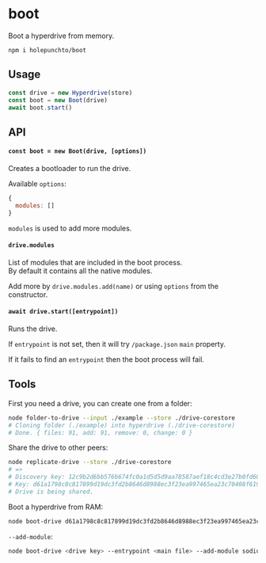 # boot

Boot a hyperdrive from memory.

```
npm i holepunchto/boot
```

## Usage
```js
const drive = new Hyperdrive(store)
const boot = new Boot(drive)
await boot.start()
```

## API

#### `const boot = new Boot(drive, [options])`

Creates a bootloader to run the drive.

Available `options`:
```js
{
  modules: []
}
```

`modules` is used to add more modules.

#### `drive.modules`

List of modules that are included in the boot process.\
By default it contains all the native modules.

Add more by `drive.modules.add(name)` or using `options` from the constructor.

#### `await drive.start([entrypoint])`

Runs the drive.

If `entrypoint` is not set, then it will try `/package.json` `main` property.

If it fails to find an `entrypoint` then the boot process will fail.

## Tools
First you need a drive, you can create one from a folder:
```bash
node folder-to-drive --input ./example --store ./drive-corestore
# Cloning folder (./example) into hyperdrive (./drive-corestore)
# Done. { files: 91, add: 91, remove: 0, change: 0 }
```

Share the drive to other peers:
```bash
node replicate-drive --store ./drive-corestore
# =>
# Discovery key: 12c9b2d6bb576b674fc0a1d5d5d9aa78587aef18c4cd3e27b0fd6825f85604d1
# Key: d61a1798c8c817899d19dc3fd2b8646d8988ec3f23ea997465ea23c70408f619
# Drive is being shared.
```

Boot a hyperdrive from RAM:
```bash
node boot-drive d61a1798c8c817899d19dc3fd2b8646d8988ec3f23ea997465ea23c70408f619 --entrypoint /index.js
```

`--add-module`:
```bash
node boot-drive <drive key> --entrypoint <main file> --add-module sodium-native
```
